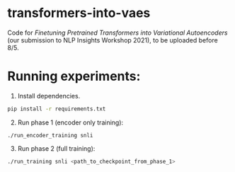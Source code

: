 # transformers-into-vaes

Code for _Finetuning Pretrained Transformers into Variational Autoencoders_ (our submission to NLP Insights Workshop 2021), to be uploaded before 8/5.

# Running experiments:

1. Install dependencies.
```bash
pip install -r requirements.txt
```

2. Run phase 1 (encoder only training):
```
./run_encoder_training snli
```

3. Run phase 2 (full training):
```bash
./run_training snli <path_to_checkpoint_from_phase_1>
```
